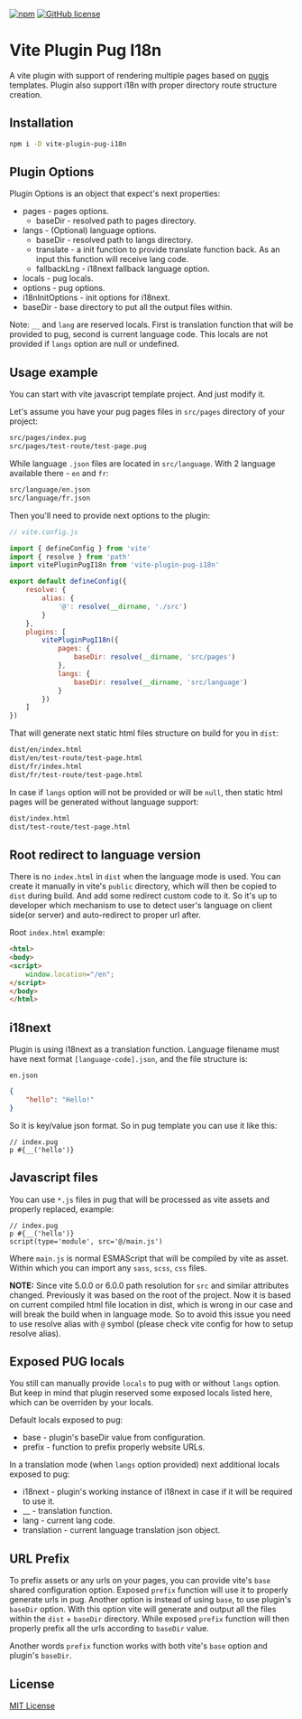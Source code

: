[![npm](https://img.shields.io/npm/v/vite-plugin-pug-i18n.svg)](https://www.npmjs.com/package/vite-plugin-pug-i18n) [![GitHub license](https://img.shields.io/badge/license-MIT-green.svg)](https://raw.githubusercontent.com/payalord/vite-plugin-pug-i18n/master/LICENSE)

# Vite Plugin Pug I18n

A vite plugin with support of rendering multiple pages based on [pugjs](https://pugjs.org/) templates. Plugin also support i18n with proper directory route structure creation.

## Installation
```bash
npm i -D vite-plugin-pug-i18n
```

## Plugin Options
Plugin Options is an object that expect's next properties:
* pages - pages options.
    * baseDir - resolved path to pages directory.
* langs - (Optional) language options.
    * baseDir - resolved path to langs directory.
    * translate - a init function to provide translate function back. As an input this function will receive lang code.
    * fallbackLng - i18next fallback language option.
* locals - pug locals.
* options - pug options.
* i18nInitOptions - init options for i18next.
* baseDir - base directory to put all the output files within.

Note: `__` and `lang` are reserved locals. First is translation function that will be provided to pug, second is current language code. This locals are not provided if `langs` option are null or undefined.

## Usage example

You can start with vite javascript template project. And just modify it.

Let's assume you have your pug pages files in `src/pages` directory of your project:
```bash
src/pages/index.pug
src/pages/test-route/test-page.pug
```

While language `.json` files are located in `src/language`. With 2 language available there - `en` and `fr`:
```bash
src/language/en.json
src/language/fr.json
```

Then you'll need to provide next options to the plugin:
```javascript
// vite.config.js

import { defineConfig } from 'vite'
import { resolve } from 'path'
import vitePluginPugI18n from 'vite-plugin-pug-i18n'

export default defineConfig({
    resolve: {
        alias: {
            '@': resolve(__dirname, './src')
        }
    },
    plugins: [
        vitePluginPugI18n({
            pages: {
                baseDir: resolve(__dirname, 'src/pages')
            },
            langs: {
                baseDir: resolve(__dirname, 'src/language')
            }
        })
    ]
})
```

That will generate next static html files structure on build for you in `dist`:
```bash
dist/en/index.html
dist/en/test-route/test-page.html
dist/fr/index.html
dist/fr/test-route/test-page.html
```

In case if `langs` option will not be provided or will be `null`, then static html pages will be generated without language support:
```bash
dist/index.html
dist/test-route/test-page.html
```

## Root redirect to language version

There is no `index.html` in `dist` when the language mode is used. You can create it manually in vite's `public` directory, which will then be copied to `dist` during build. And add some redirect custom code to it. So it's up to developer which mechanism to use to detect user's language on client side(or server) and auto-redirect to proper url after.

Root `index.html` example:
```html
<html>
<body>
<script>
    window.location="/en";
</script>
</body>
</html>
```

## i18next

Plugin is using i18next as a translation function. Language filename must have next format `[language-code].json`, and the file structure is:

`en.json`
```json
{
    "hello": "Hello!"
}
```

So it is key/value json format. So in pug template you can use it like this:
```pug
// index.pug
p #{__('hello')}
```

## Javascript files

You can use `*.js` files in pug that will be processed as vite assets and properly replaced, example:
```pug
// index.pug
p #{__('hello')}
script(type='module', src='@/main.js')
```

Where `main.js` is normal ESMAScript that will be compiled by vite as asset. Within which you can import any `sass`, `scss`, `css` files.

**NOTE:** Since vite 5.0.0 or 6.0.0 path resolution for `src` and similar attributes changed. Previously it was based on the root of the project. Now it is based on current compiled html file location in dist, which is wrong in our case and will break the build when in language mode. So to avoid this issue you need to use resolve alias with `@` symbol (please check vite config for how to setup resolve alias).

## Exposed PUG locals

You still can manually provide `locals` to pug with or without `langs` option. But keep in mind that plugin reserved some exposed locals listed here, which can be overriden by your locals.

Default locals exposed to pug:
* base - plugin's baseDir value from configuration.
* prefix - function to prefix properly website URLs.

In a translation mode (when `langs` option provided) next additional locals exposed to pug:
* i18next - plugin's working instance of i18next in case if it will be required to use it.
* __ - translation function.
* lang - current lang code.
* translation - current language translation json object.

## URL Prefix
To prefix assets or any urls on your pages, you can provide vite's `base` shared configuration option. Exposed `prefix` function will use it to properly generate urls in pug. Another option is instead of using `base`, to use plugin's `baseDir` option. With this option vite will generate and output all the files within the `dist` + `baseDir` directory. While exposed `prefix` function will then properly prefix all the urls according to `baseDir` value.

Another words `prefix` function works with both vite's `base` option and plugin's `baseDir`.

## License

[MIT License](LICENSE)
